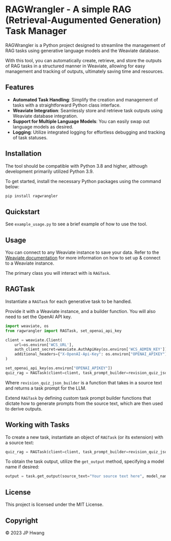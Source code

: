 # RAGWrangler - A simple RAG (Retrieval-Augumented Generation) Task Manager

RAGWrangler is a Python project designed to streamline the management of RAG tasks using generative language models and the Weaviate database.

With this tool, you can automatically create, retrieve, and store the outputs of RAG tasks in a structured manner in Weaviate, allowing for easy management and tracking of outputs, ultimately saving time and resources.

## Features

- **Automated Task Handling**: Simplify the creation and management of tasks with a straightforward Python class interface.
- **Weaviate Integration**: Seamlessly store and retrieve task outputs using Weaviate database integration.
- **Support for Multiple Language Models**: You can easily swap out language models as desired.
- **Logging**: Utilize integrated logging for effortless debugging and tracking of task statuses.

## Installation

The tool should be compatible with Python 3.8 and higher, although development primarily utilized Python 3.9.

To get started, install the necessary Python packages using the command below:

```sh
pip install ragwrangler
```

## Quickstart

See `example_usage.py` to see a brief example of how to use the tool.

## Usage

You can connect to any Weaviate instance to save your data. 
Refer to the [Weaviate documentation](https://weaviate.io/developers/weaviate/installation) for more information on how to set up & connect to a Weaviate instance.

The primary class you will interact with is `RAGTask`.

## RAGTask

Instantiate a `RAGTask` for each generative task to be handled. 

Provide it with a Weaviate instance, and a builder function.
You will also need to set the OpenAI API key.

```python
import weaviate, os
from ragwrangler import RAGTask, set_openai_api_key

client = weaviate.Client(
    url=os.environ['WCS_URL'],
    auth_client_secret=weaviate.AuthApiKey(os.environ['WCS_ADMIN_KEY']),
    additional_headers={"X-OpenAI-Api-Key": os.environ["OPENAI_APIKEY"]}
)

set_openai_api_key(os.environ["OPENAI_APIKEY"])
quiz_rag = RAGTask(client=client, task_prompt_builder=revision_quiz_json_builder)
```

Where `revision_quiz_json_builder` is a function that takes in a source text and returns a task prompt for the LLM.

Extend `RAGTask` by defining custom task prompt builder functions that dictate how to generate prompts from the source text, which are then used to derive outputs.

## Working with Tasks

To create a new task, instantiate an object of `RAGTask` (or its extension) with a source text:

```python
quiz_rag = RAGTask(client=client, task_prompt_builder=revision_quiz_json_builder)
```

To obtain the task output, utilize the `get_output` method, specifying a model name if desired:

```python
output = task.get_output(source_text="Your source text here", model_name="gpt-3.5-turbo")
```

## License
This project is licensed under the MIT License.

## Copyright
© 2023 JP Hwang
